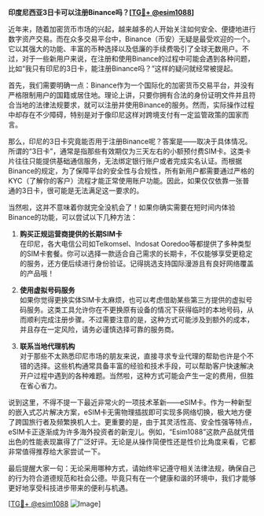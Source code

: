 **印度尼西亚3日卡可以注册Binance吗？[[TG💪+ @esim1088](https://t.me/s/esim1088)]**

近年来，随着加密货币市场的兴起，越来越多的人开始关注如何安全、便捷地进行数字资产交易。而在众多交易平台中，Binance（币安）无疑是最受欢迎的一个。它以其强大的功能、丰富的币种选择以及低廉的手续费吸引了全球无数用户。不过，对于一些新用户来说，在注册和使用Binance的过程中可能会遇到各种问题，比如“我只有印尼的3日卡，能注册Binance吗？”这样的疑问就经常被提起。

首先，我们需要明确一点：Binance作为一个国际化的加密货币交易平台，并没有严格限制用户的国籍或居住地。理论上讲，只要你拥有合法的身份证明文件并且符合当地的法律法规要求，就可以注册并使用Binance的服务。然而，实际操作过程中却存在不少障碍，特别是对于像印尼这样对跨境支付有一定监管政策的国家而言。

那么，印尼的3日卡究竟能否用于注册Binance呢？答案是——取决于具体情况。所谓的“3日卡”，通常是指那些有效期仅为三天左右的小额预付费SIM卡。这类卡片往往只能提供基础通信服务，无法绑定银行账户或者完成实名认证。而根据Binance的规定，为了保障平台的安全性与合规性，所有新用户都需要通过严格的KYC（了解你的客户）流程才能正常使用账户功能。因此，如果仅仅依靠一张普通的3日卡，很可能是无法满足这一要求的。

当然啦，这并不意味着你就完全没机会了！如果你确实需要在短时间内体验Binance的功能，可以尝试以下几种方法：

1. **购买正规运营商提供的长期SIM卡**  
   在印尼，各大电信公司如Telkomsel、Indosat Ooredoo等都提供了多种类型的SIM卡套餐。你可以选择一款适合自己需求的长期卡，不仅能够享受更稳定的服务，还方便后续进行身份验证。记得挑选支持国际漫游且有良好网络覆盖的产品哦！

2. **使用虚拟号码服务**  
   如果你觉得更换实体SIM卡太麻烦，也可以考虑借助某些第三方提供的虚拟号码服务。这类工具允许你在不更换原有设备的情况下获得临时的本地号码，从而顺利完成注册步骤。不过需要注意的是，这种方式可能涉及到额外的成本，并且存在一定风险，请务必谨慎选择可靠的服务商。

3. **联系当地代理机构**  
   对于那些不太熟悉印尼市场的朋友来说，直接寻求专业代理的帮助也许是个不错的选择。这些机构通常具备丰富的经验和技术手段，可以帮助客户快速解决开户过程中遇到的各种难题。当然啦，这种方式可能会产生一定的费用，但胜在省心省力。

说到这里，不得不提一下最近非常火的一项技术革新——eSIM卡。作为一种新型的嵌入式芯片解决方案，eSIM卡无需物理插拔即可实现多网络切换，极大地方便了跨国旅行者及频繁换机人士。更重要的是，由于其灵活性高、安全性强等特点，eSIM卡正逐渐成为许多海外投资者的新宠儿。例如，“Esim1088”这款产品就凭借出色的性能表现赢得了广泛好评。无论是从操作简便性还是性价比角度来看，它都非常值得推荐给大家尝试一下。

最后提醒大家一句：无论采用哪种方式，请始终牢记遵守相关法律法规，确保自己的行为符合道德规范和社会公德。毕竟只有在一个健康和谐的环境中，我们才能够更好地享受科技进步带来的便利与机遇。

[[TG💪+ @esim1088](https://t.me/s/esim1088) ![Image](https://i.postimg.cc/4NQfJmqS/Snipaste-2025-05-13-00-14-12.png)]